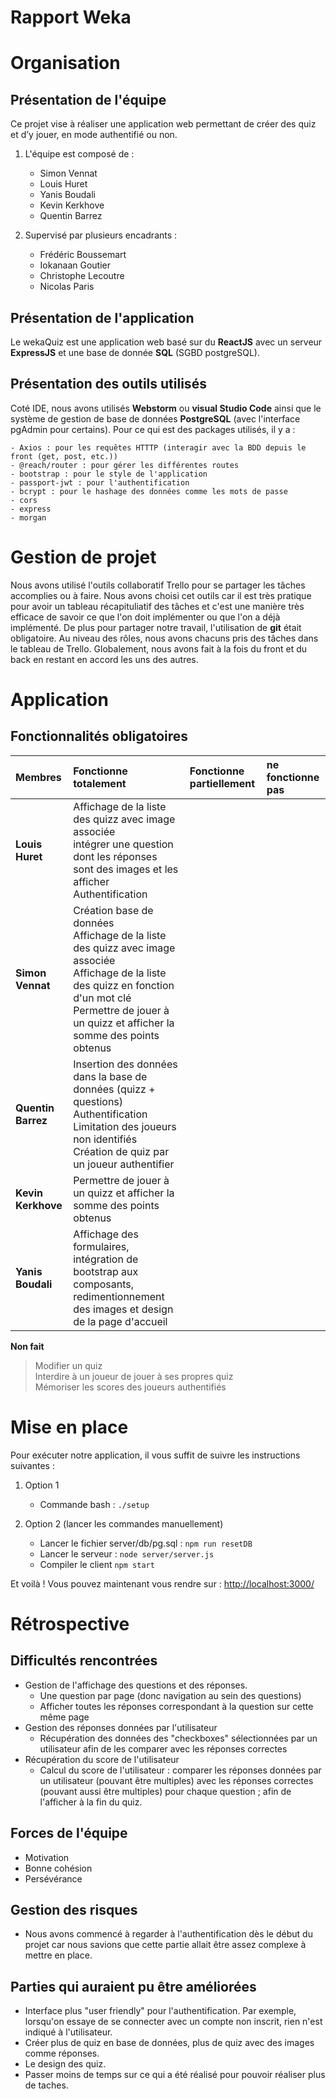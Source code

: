 # Rapport Weka

Organisation
=============
Présentation de l'équipe
---------------------
Ce projet vise à réaliser une application web permettant de créer des quiz et d’y jouer, en mode
authentifié ou non.

1. L'équipe est composé de :

    - Simon Vennat
    - Louis Huret
    - Yanis Boudali
    - Kevin Kerkhove
    - Quentin Barrez
2. Supervisé par plusieurs encadrants :

    - Frédéric Boussemart
    - Iokanaan Goutier
    - Christophe Lecoutre
    - Nicolas Paris

Présentation de l'application
------------
Le wekaQuiz est une application web basé sur du <b>ReactJS</b> avec un serveur <b>ExpressJS</b> et une base de donnée <b>SQL</b> (SGBD postgreSQL).

Présentation des outils utilisés
------------
Coté IDE, nous avons utilisés <b>Webstorm</b> ou <b>visual Studio Code</b> ainsi que le système de gestion de base de données <b>PostgreSQL</b> (avec l'interface pgAdmin pour certains).
Pour ce qui est des packages utilisés, il y a :

    - Axios : pour les requêtes HTTTP (interagir avec la BDD depuis le front (get, post, etc.))
    - @reach/router : pour gérer les différentes routes
    - bootstrap : pour le style de l'application
    - passport-jwt : pour l'authentification
    - bcrypt : pour le hashage des données comme les mots de passe
    - cors
    - express
    - morgan



Gestion de projet
===================
Nous avons utilisé l'outils collaboratif Trello pour se partager les tâches accomplies ou à faire. Nous avons choisi cet outils car il est très pratique pour avoir un tableau récapituliatif des tâches et c'est une manière très efficace de savoir ce que l'on doit implémenter ou que l'on a déjà implémenté.
De plus pour partager notre travail, l'utilisation de <b>git</b> était obligatoire. 
Au niveau des rôles, nous avons chacuns pris des tâches dans le tableau de Trello. Globalement, nous avons fait à la fois du front et du back en restant en accord les uns des autres.

Application
================
Fonctionnalités obligatoires
---------------
|Membres|Fonctionne totalement|Fonctionne partiellement|ne fonctionne pas|
|:-------------------|:--------------------------------|:---------------|:-------------------|
|**Louis Huret**|Affichage de la liste des quizz avec image associée<br>intégrer une question dont les réponses sont des images et les afficher <br>Authentification
|**Simon Vennat**|Création base de données<br>Affichage de la liste des quizz avec image associée<br>Affichage de la liste des quizz en fonction d'un mot clé<br>Permettre de jouer à un quizz et afficher la somme des points obtenus
|**Quentin Barrez**|Insertion des données dans la base de données (quizz + questions)<br>Authentification<br>Limitation des joueurs non identifiés<br>Création de quiz par un joueur authentifier
|**Kevin Kerkhove**|Permettre de jouer à un quizz et afficher la somme des points obtenus
|**Yanis Boudali**|Affichage des formulaires, intégration de bootstrap aux composants, redimentionnement des images et design de la page d'accueil

**Non fait**
>Modifier un quiz<br>
>Interdire à un joueur de jouer à ses propres quiz<br>
>Mémoriser les scores des joueurs authentifiés     

Mise en place
================
Pour exécuter notre application, il vous suffit de suivre les instructions suivantes :

1. Option 1
   - Commande bash : `./setup`
   
2. Option 2 (lancer les commandes manuellement)
   - Lancer le fichier server/db/pg.sql : `npm run resetDB`
   - Lancer le serveur : `node server/server.js`
   - Compiler le client `npm start`
   
Et voilà ! Vous pouvez maintenant vous rendre sur : [http://localhost:3000/](http://localhost:3000/)

Rétrospective
================
Difficultés rencontrées
---------------
- Gestion de l'affichage des questions et des réponses.
  * Une question par page (donc navigation au sein des questions)
  * Afficher toutes les réponses correspondant à la question sur cette même page
- Gestion des réponses données par l'utilisateur
  * Récupération des données des "checkboxes" sélectionnées par un utilisateur afin de les comparer avec les réponses correctes
- Récupération du score de l'utilisateur
  * Calcul du score de l'utilisateur : comparer les réponses données par un utilisateur (pouvant être multiples) avec les réponses correctes (pouvant aussi être multiples) pour chaque question ; afin de l'afficher à la fin du quiz.

Forces de l'équipe
---------------
- Motivation
- Bonne cohésion
- Persévérance

Gestion des risques
---------------
- Nous avons commencé à regarder à l'authentification dès le début du projet car nous savions que cette partie allait être assez complexe à mettre en place. 

Parties qui auraient pu être améliorées
---------------
- Interface plus "user friendly" pour l'authentification. Par exemple, lorsqu'on essaye de se connecter avec un compte non inscrit, rien n'est indiqué à l'utilisateur. 
- Créer plus de quiz en base de données, plus de quiz avec des images comme réponses.
- Le design des quiz.
- Passer moins de temps sur ce qui a été réalisé pour pouvoir réaliser plus de taches.
